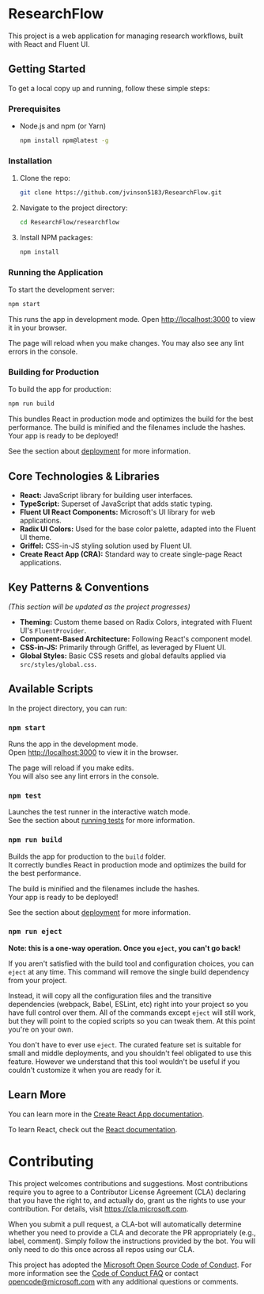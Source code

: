 # ResearchFlow

This project is a web application for managing research workflows, built with React and Fluent UI.

## Getting Started

To get a local copy up and running, follow these simple steps:

### Prerequisites

* Node.js and npm (or Yarn)
  ```sh
  npm install npm@latest -g
  ```

### Installation

1. Clone the repo:
   ```sh
   git clone https://github.com/jvinson5183/ResearchFlow.git
   ```
2. Navigate to the project directory:
   ```sh
   cd ResearchFlow/researchflow
   ```
3. Install NPM packages:
   ```sh
   npm install
   ```

### Running the Application

To start the development server:

```sh
npm start
```

This runs the app in development mode.
Open [http://localhost:3000](http://localhost:3000) to view it in your browser.

The page will reload when you make changes.
You may also see any lint errors in the console.

### Building for Production

To build the app for production:

```sh
npm run build
```

This bundles React in production mode and optimizes the build for the best performance.
The build is minified and the filenames include the hashes.
Your app is ready to be deployed!

See the section about [deployment](https://facebook.github.io/create-react-app/docs/deployment) for more information.

## Core Technologies & Libraries

*   **React:** JavaScript library for building user interfaces.
*   **TypeScript:** Superset of JavaScript that adds static typing.
*   **Fluent UI React Components:** Microsoft's UI library for web applications.
*   **Radix UI Colors:** Used for the base color palette, adapted into the Fluent UI theme.
*   **Griffel:** CSS-in-JS styling solution used by Fluent UI.
*   **Create React App (CRA):** Standard way to create single-page React applications.

## Key Patterns & Conventions

*(This section will be updated as the project progresses)*

*   **Theming:** Custom theme based on Radix Colors, integrated with Fluent UI's `FluentProvider`.
*   **Component-Based Architecture:** Following React's component model.
*   **CSS-in-JS:** Primarily through Griffel, as leveraged by Fluent UI.
*   **Global Styles:** Basic CSS resets and global defaults applied via `src/styles/global.css`.

## Available Scripts

In the project directory, you can run:

### `npm start`

Runs the app in the development mode.<br />
Open [http://localhost:3000](http://localhost:3000) to view it in the browser.

The page will reload if you make edits.<br />
You will also see any lint errors in the console.

### `npm test`

Launches the test runner in the interactive watch mode.<br />
See the section about [running tests](https://facebook.github.io/create-react-app/docs/running-tests) for more information.

### `npm run build`

Builds the app for production to the `build` folder.<br />
It correctly bundles React in production mode and optimizes the build for the best performance.

The build is minified and the filenames include the hashes.<br />
Your app is ready to be deployed!

See the section about [deployment](https://facebook.github.io/create-react-app/docs/deployment) for more information.

### `npm run eject`

**Note: this is a one-way operation. Once you `eject`, you can't go back!**

If you aren't satisfied with the build tool and configuration choices, you can `eject` at any time. This command will remove the single build dependency from your project.

Instead, it will copy all the configuration files and the transitive dependencies (webpack, Babel, ESLint, etc) right into your project so you have full control over them. All of the commands except `eject` will still work, but they will point to the copied scripts so you can tweak them. At this point you're on your own.

You don't have to ever use `eject`. The curated feature set is suitable for small and middle deployments, and you shouldn't feel obligated to use this feature. However we understand that this tool wouldn't be useful if you couldn't customize it when you are ready for it.

## Learn More

You can learn more in the [Create React App documentation](https://facebook.github.io/create-react-app/docs/getting-started).

To learn React, check out the [React documentation](https://reactjs.org/).

# Contributing

This project welcomes contributions and suggestions. Most contributions require you to agree to a
Contributor License Agreement (CLA) declaring that you have the right to, and actually do, grant us
the rights to use your contribution. For details, visit https://cla.microsoft.com.

When you submit a pull request, a CLA-bot will automatically determine whether you need to provide
a CLA and decorate the PR appropriately (e.g., label, comment). Simply follow the instructions
provided by the bot. You will only need to do this once across all repos using our CLA.

This project has adopted the [Microsoft Open Source Code of Conduct](https://opensource.microsoft.com/codeofconduct/).
For more information see the [Code of Conduct FAQ](https://opensource.microsoft.com/codeofconduct/faq/) or
contact [opencode@microsoft.com](mailto:opencode@microsoft.com) with any additional questions or comments.
